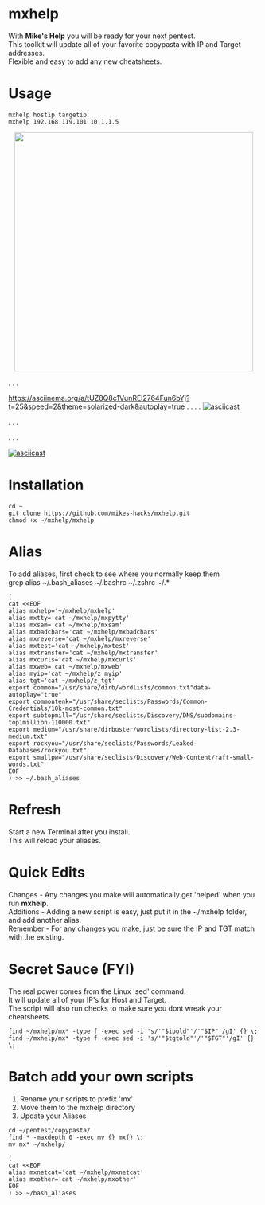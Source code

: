 # mxhelp
With **Mike's Help** you will be ready for your next pentest.  
This toolkit will update all of your favorite copypasta with IP and Target addresses.  
Flexible and easy to add any new cheatsheets.  

# Usage
```
mxhelp hostip targetip
mxhelp 192.168.119.101 10.1.1.5
```
<p align="center">
  <img width="480" src="https://asciinema.org/a/tUZ8Q8c1VunREl2764Fun6bYj.svg" id="asciicast-14" autoplay="1" />
</p>

.
.
.

https://asciinema.org/a/tUZ8Q8c1VunREl2764Fun6bYj?t=25&speed=2&theme=solarized-dark&autoplay=true
.
.
.
.
[![asciicast](https://asciinema.org/a/tUZ8Q8c1VunREl2764Fun6bYj.png)](https://asciinema.org/a/tUZ8Q8c1VunREl2764Fun6bYj)

.
.
.


<script src="https://asciinema.org/a/tUZ8Q8c1VunREl2764Fun6bYj.js" id="asciicast-tUZ8Q8c1VunREl2764Fun6bYj" async data-autoplay="true" data-size="big"></script>
.
.
.


[![asciicast](https://asciinema.org/a/tUZ8Q8c1VunREl2764Fun6bYj.svg)](https://asciinema.org/a/tUZ8Q8c1VunREl2764Fun6bYj)

# Installation
```
cd ~
git clone https://github.com/mikes-hacks/mxhelp.git
chmod +x ~/mxhelp/mxhelp
```

# Alias
To add aliases, first check to see where you normally keep them  
grep alias ~/.bash_aliases ~/.bashrc ~/.zshrc ~/.*

```
(
cat <<EOF
alias mxhelp='~/mxhelp/mxhelp'
alias mxtty='cat ~/mxhelp/mxpytty'
alias mxsam='cat ~/mxhelp/mxsam'
alias mxbadchars='cat ~/mxhelp/mxbadchars'
alias mxreverse='cat ~/mxhelp/mxreverse'
alias mxtest='cat ~/mxhelp/mxtest'
alias mxtransfer='cat ~/mxhelp/mxtransfer'
alias mxcurls='cat ~/mxhelp/mxcurls'
alias mxweb='cat ~/mxhelp/mxweb'
alias myip='cat ~/mxhelp/z_myip'
alias tgt='cat ~/mxhelp/z_tgt'
export common="/usr/share/dirb/wordlists/common.txt"data-autoplay="true"
export commontenk="/usr/share/seclists/Passwords/Common-Credentials/10k-most-common.txt"
export subtopmill="/usr/share/seclists/Discovery/DNS/subdomains-top1million-110000.txt"
export medium="/usr/share/dirbuster/wordlists/directory-list-2.3-medium.txt"
export rockyou="/usr/share/seclists/Passwords/Leaked-Databases/rockyou.txt"
export smallpw="/usr/share/seclists/Discovery/Web-Content/raft-small-words.txt"
EOF
) >> ~/.bash_aliases
```
# Refresh
Start a new Terminal after you install.  
This will reload your aliases.  


# Quick Edits
Changes - Any changes you make will automatically get 'helped' when you run **mxhelp**.  
Additions - Adding a new script is easy, just put it in the ~/mxhelp folder, and add another alias.  
Remember - For any changes you make, just be sure the IP and TGT match with the existing.  

# Secret Sauce (FYI)
The real power comes from the Linux 'sed' command.  
It will update all of your IP's for Host and Target.  
The script will also run checks to make sure you dont wreak your cheatsheets.  
```
find ~/mxhelp/mx* -type f -exec sed -i 's/'"$ipold"'/'"$IP"'/gI' {} \;
find ~/mxhelp/mx* -type f -exec sed -i 's/'"$tgtold"'/'"$TGT"'/gI' {} \;
```

# Batch add your own scripts
1. Rename your scripts to prefix 'mx'
1. Move them to the mxhelp directory
1. Update your Aliases

```
cd ~/pentest/copypasta/
find * -maxdepth 0 -exec mv {} mx{} \;
mv mx* ~/mxhelp/

(
cat <<EOF
alias mxnetcat='cat ~/mxhelp/mxnetcat'
alias mxother='cat ~/mxhelp/mxother'
EOF
) >> ~/bash_aliases
```

